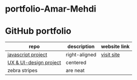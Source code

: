 # portfolio-Amar-Mehdi





# GitHub portfolio



| repo        | description    | website link |
| ------------- |-------------| -------------| 
| [javascript project](https://github.com/amariths/javascript-project)  | right-aligned | [visit site](https://amariths.github.io/javascript-project/) |
| [UX & UI-design project](https://github.com/amariths/UX-UI-projekt)     | centered      |  |
| zebra stripes | are neat      | 
